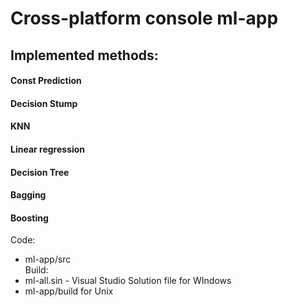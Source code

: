 # Cross-platform console ml-app 
## Implemented methods:
#### Const Prediction
#### Decision Stump
#### KNN
#### Linear regression
#### Decision Tree
#### Bagging
#### Boosting

Code:  
* ml-app/src  
Build:  
* ml-all.sin - Visual Studio Solution file for WIndows  
* ml-app/build for Unix